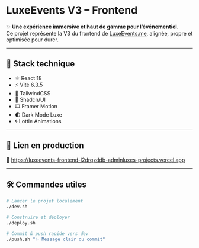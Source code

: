 # LuxeEvents V3 – Frontend

✨ **Une expérience immersive et haut de gamme pour l’événementiel.**  
Ce projet représente la V3 du frontend de [LuxeEvents.me](https://luxeevents-frontend-l2drqzddb-adminluxes-projects.vercel.app), alignée, propre et optimisée pour durer.

---

## 🧰 Stack technique

- ⚛️ React 18
- ⚡ Vite 6.3.5
- 🎨 TailwindCSS
- 🧩 Shadcn/UI
- 🎞️ Framer Motion
- 🌓 Dark Mode Luxe
- 🌀 Lottie Animations

---

## 🚀 Lien en production

🔗 https://luxeevents-frontend-l2drqzddb-adminluxes-projects.vercel.app

---

## 🛠️ Commandes utiles

```bash
# Lancer le projet localement
./dev.sh

# Construire et déployer
./deploy.sh

# Commit & push rapide vers dev
./push.sh "✨ Message clair du commit"
